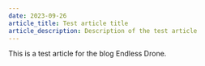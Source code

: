 ```yaml
---
date: 2023-09-26
article_title: Test article title
article_description: Description of the test article
---
```


This is a test article for the blog Endless Drone.
